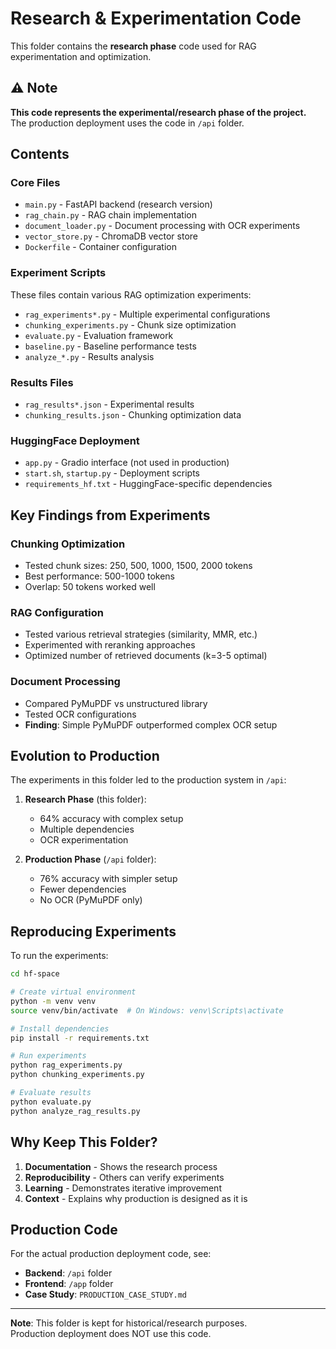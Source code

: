# Research & Experimentation Code

This folder contains the **research phase** code used for RAG experimentation and optimization.

## ⚠️ Note

**This code represents the experimental/research phase of the project.**  
The production deployment uses the code in `/api` folder.

## Contents

### Core Files
- `main.py` - FastAPI backend (research version)
- `rag_chain.py` - RAG chain implementation
- `document_loader.py` - Document processing with OCR experiments
- `vector_store.py` - ChromaDB vector store
- `Dockerfile` - Container configuration

### Experiment Scripts
These files contain various RAG optimization experiments:
- `rag_experiments*.py` - Multiple experimental configurations
- `chunking_experiments.py` - Chunk size optimization
- `evaluate.py` - Evaluation framework
- `baseline.py` - Baseline performance tests
- `analyze_*.py` - Results analysis

### Results Files
- `rag_results*.json` - Experimental results
- `chunking_results.json` - Chunking optimization data

### HuggingFace Deployment
- `app.py` - Gradio interface (not used in production)
- `start.sh`, `startup.py` - Deployment scripts
- `requirements_hf.txt` - HuggingFace-specific dependencies

## Key Findings from Experiments

### Chunking Optimization
- Tested chunk sizes: 250, 500, 1000, 1500, 2000 tokens
- Best performance: 500-1000 tokens
- Overlap: 50 tokens worked well

### RAG Configuration
- Tested various retrieval strategies (similarity, MMR, etc.)
- Experimented with reranking approaches
- Optimized number of retrieved documents (k=3-5 optimal)

### Document Processing
- Compared PyMuPDF vs unstructured library
- Tested OCR configurations
- **Finding**: Simple PyMuPDF outperformed complex OCR setup

## Evolution to Production

The experiments in this folder led to the production system in `/api`:

1. **Research Phase** (this folder):
   - 64% accuracy with complex setup
   - Multiple dependencies
   - OCR experimentation

2. **Production Phase** (`/api` folder):
   - 76% accuracy with simpler setup  
   - Fewer dependencies
   - No OCR (PyMuPDF only)

## Reproducing Experiments

To run the experiments:

```bash
cd hf-space

# Create virtual environment
python -m venv venv
source venv/bin/activate  # On Windows: venv\Scripts\activate

# Install dependencies
pip install -r requirements.txt

# Run experiments
python rag_experiments.py
python chunking_experiments.py

# Evaluate results
python evaluate.py
python analyze_rag_results.py
```

## Why Keep This Folder?

1. **Documentation** - Shows the research process
2. **Reproducibility** - Others can verify experiments
3. **Learning** - Demonstrates iterative improvement
4. **Context** - Explains why production is designed as it is

## Production Code

For the actual production deployment code, see:
- **Backend**: `/api` folder
- **Frontend**: `/app` folder  
- **Case Study**: `PRODUCTION_CASE_STUDY.md`

---

**Note**: This folder is kept for historical/research purposes.  
Production deployment does NOT use this code.
